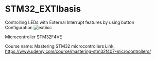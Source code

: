# STM32_EXTIbasis


Controlling LEDs with External Interrupt features by using button
Configuration
![extiioc](https://github.com/user-attachments/assets/19981446-2fd0-422f-8791-d196ac322294)


Microcontroller STM32F4VE

Course name: Mastering STM32 microcontrollers
Link: https://www.udemy.com/course/mastering-stm32f407-microcontrollers/
